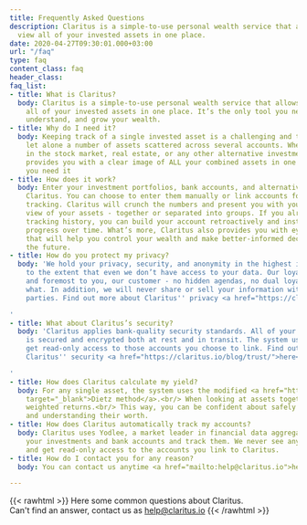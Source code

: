 ```yaml
---
title: Frequently Asked Questions
description: Claritus is a simple-to-use personal wealth service that allows you to
  view all of your invested assets in one place.
date: 2020-04-27T09:30:01.000+03:00
url: "/faq"
type: faq
content_class: faq
header_class: 
faq_list:
- title: What is Claritus?
  body: Claritus is a simple-to-use personal wealth service that allows you to view
    all of your invested assets in one place. It’s the only tool you need to track,
    understand, and grow your wealth.
- title: Why do I need it?
  body: Keeping track of a single invested asset is a challenging and tedious task,
    let alone a number of assets scattered across several accounts. Whether you invest
    in the stock market, real estate, or any other alternative investment type, Claritus
    provides you with a clear image of ALL your combined assets in one place, anytime
    you need it
- title: How does it work?
  body: Enter your investment portfolios, bank accounts, and alternative assets into
    Claritus. You can choose to enter them manually or link accounts for automatic
    tracking. Claritus will crunch the numbers and present you with you a clear, real-time
    view of your assets - together or separated into groups. If you already have some
    tracking history, you can build your account retroactively and instantly see your
    progress over time. What’s more, Claritus also provides you with eye-opening insights
    that will help you control your wealth and make better-informed decisions for
    the future.
- title: How do you protect my privacy?
  body: 'We hold your privacy, security, and anonymity in the highest importance -
    to the extent that even we don’t have access to your data. Our loyalty is first
    and foremost to you, our customer - no hidden agendas, no dual loyalties, no matter
    what. In addition, we will never share or sell your information with any third
    parties. Find out more about Claritus'' privacy <a href="https://claritus.io/blog/trust/">here</a>.

'
- title: What about Claritus’s security?
  body: 'Claritus applies bank-quality security standards. All of your information
    is secured and encrypted both at rest and in transit. The system uses Yodlee to
    get read-only access to those accounts you choose to link. Find out more about
    Claritus'' security <a href="https://claritus.io/blog/trust/">here</a>.

'
- title: How does Claritus calculate my yield?
  body: For any single asset, the system uses the modified <a href="https://en.wikipedia.org/wiki/Modified_Dietz_method"
    target="_blank">Dietz method</a>.<br/> When looking at assets together, it uses
    weighted returns.<br/> This way, you can be confident about safely comparing investments
    and understanding their worth.
- title: How does Claritus automatically track my accounts?
  body: Claritus uses Yodlee, a market leader in financial data aggregation, to link
    your investments and bank accounts and track them. We never see any of your credentials,
    and get read-only access to the accounts you link to Claritus.
- title: How do I contact you for any reason?
  body: You can contact us anytime <a href="mailto:help@claritus.io">help@claritus.io</a>.

---
```

{{< rawhtml >}}
Here some common questions about Claritus.<br/>
Can't find an answer, contact us as <a href="mailto:help@claritus.io" class="is-green">help@claritus.io</a>
{{< /rawhtml >}}